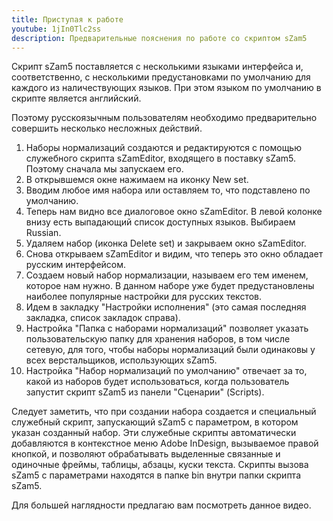 ```yaml
---
title: Приступая к работе
youtube: 1jIn0Tlc2ss
description: Предварительные пояснения по работе со скриптом sZam5
---
```


Скрипт sZam5 поставляется с несколькими языками интерфейса и, соответственно, с несколькими предустановками по умолчанию для каждого из наличествующих языков. При этом языком по умолчанию в скрипте является английский.

Поэтому русскоязычным пользователям необходимо предварительно совершить несколько несложных действий.

1. Наборы нормализаций создаются и редактируются с помощью служебного скрипта sZamEditor, входящего в поставку sZam5. Поэтому сначала мы запускаем его.
1. В открывшемся окне нажимаем на иконку New set.
1. Вводим любое имя набора или оставляем то, что подставлено по умолчанию.
1. Теперь нам видно все диалоговое окно sZamEditor. В левой колонке внизу есть выпадающий список доступных языков. Выбираем Russian.
1. Удаляем набор (иконка Delete set) и закрываем окно sZamEditor.
1. Снова открываем sZamEditor и видим, что теперь это окно обладает русским интерфейсом.
1. Создаем новый набор нормализации, называем его тем именем, которое нам нужно. В данном наборе уже будет предустановлены наиболее популярные настройки для русских текстов.
1. Идем в закладку "Настройки исполнения" (это самая последняя закладка, список закладок справа).
1. Настройка "Папка с наборами нормализаций" позволяет указать пользовательскую папку для хранения наборов, в том числе сетевую, для того, чтобы наборы нормализаций были одинаковы у всех верстальщиков, использующих sZam5.
1. Настройка "Набор нормализаций по умолчанию" отвечает за то, какой из наборов будет использоваться, когда пользователь запустит скрипт sZam5 из панели "Сценарии" (Scripts).

Следует заметить, что при создании набора создается и специальный служебный скрипт, запускающий sZam5 с параметром, в котором указан созданный набор. Эти служебные скрипты автоматически добавляются в контекстное меню Adobe InDesign, вызываемое правой кнопкой, и позволяют обрабатывать выделенные связанные и одиночные фреймы, таблицы, абзацы, куски текста. Скрипты вызова sZam5 с параметрами находятся в папке bin внутри папки скрипта sZam5.

Для большей наглядности предлагаю вам посмотреть данное видео.